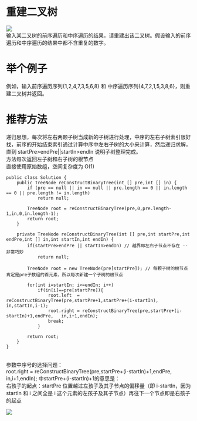 # 重建二叉树
![](https://img.shields.io/badge/BinaryTree-DataStructures-blue.svg)<br/>
输入某二叉树的前序遍历和中序遍历的结果，请重建出该二叉树。假设输入的前序遍历和中序遍历的结果中都不含重复的数字。

# 举个例子
例如，输入前序遍历序列{1,2,4,7,3,5,6,8} 和 中序遍历序列{4,7,2,1,5,3,8,6}，则重建二叉树并返回。

# 推荐方法
递归思想，每次将左右两颗子树当成新的子树进行处理，中序的左右子树索引很好找，前序的开始结束索引通过计算中序中左右子树的大小来计算，然后递归求解，直到 startPre>endPre||startIn>endIn 说明子树整理完成。<br/>
方法每次返回左子树和右子树的根节点<br/>
直接使用原始数组，空间复杂度为 O(1)<br/>

	public class Solution {
	    public TreeNode reConstructBinaryTree(int [] pre,int [] in) {
	        if (pre == null || in == null || pre.length == 0 || in.length == 0 || pre.length != in.length)
	            return null;
	        
	        TreeNode root = reConstructBinaryTree(pre,0,pre.length-1,in,0,in.length-1);
	        return root;
	    }
	
	    private TreeNode reConstructBinaryTree(int [] pre,int startPre,int endPre,int [] in,int startIn,int endIn) {
	        if(startPre>endPre || startIn>endIn) // 越界即左右子节点不存在 -- 非常巧妙
	            return null;
	
	        TreeNode root = new TreeNode(pre[startPre]); // 每颗子树的根节点肯定是pre子数组的首元素，所以每次新建一个子树的根节点
	         
	        for(int i=startIn; i<=endIn; i++)
	            if(in[i]==pre[startPre]){
	                root.left  = reConstructBinaryTree(pre,startPre+1,startPre+(i-startIn), in,startIn,i-1);
	                root.right = reConstructBinaryTree(pre,startPre+(i-startIn)+1,endPre,   in,i+1,endIn);
	                break;
	            }
	
	        return root;
	    }
	}

<br/>
参数中序号的选择问题：<br>
root.right = reConstructBinaryTree(pre,startPre+(i-startIn)+1,endPre,   in,i+1,endIn); 中startPre+(i-startIn)+1的意思是：<br>
右孩子的起点：startPre 位置越过左孩子及其子节点的偏移量（即 i-startIn，因为 startIn 和 i 之间全是 i 这个元素的左孩子及其子节点）再往下一个节点即是右孩子的起点


![](https://i.imgur.com/xi0Uj8u.png)
